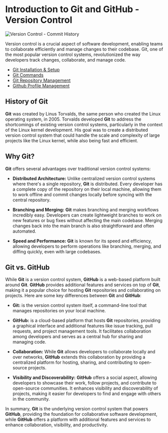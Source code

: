 # Introduction to Git and GitHub - Version Control

![Version Control - Commit History](https://i.imgur.com/AAsaUWh.png)

Version control is a crucial aspect of software development, enabling teams to collaborate efficiently and manage changes to their codebase. Git, one of the most popular version control systems, revolutionized the way developers track changes, collaborate, and manage code.

- [Git Installation & Setup](https://github.com/dawudg/pt-git-workshop/blob/main/GIT_INSTALLATION.md)
- [Git Commands](https://github.com/dawudg/pt-git-workshop/blob/main/GIT_COMMANDS.md)
- [Git Repository Management](https://github.com/dawudg/pt-git-workshop/blob/main/GIT_MANAGEMENT.md)
- [Github Profile Management](https://github.com/dawudg/pt-git-workshop/blob/main/GITHUB_PROFILE.md)

## History of Git

**Git** was created by Linus Torvalds, the same person who created the Linux operating system, in 2005. Torvalds developed **Git** to address the shortcomings of existing version control systems, particularly in the context of the Linux kernel development. His goal was to create a distributed version control system that could handle the scale and complexity of large projects like the Linux kernel, while also being fast and efficient.

## Why Git?

**Git** offers several advantages over traditional version control systems:

- **Distributed Architecture:** Unlike centralized version control systems where there's a single repository, **Git** is distributed. Every developer has a complete copy of the repository on their local machine, allowing them to work offline and commit changes locally before syncing with the central repository.

- **Branching and Merging:** **Git** makes branching and merging workflows incredibly easy. Developers can create lightweight branches to work on new features or bug fixes without affecting the main codebase. Merging changes back into the main branch is also straightforward and often automated.

- **Speed and Performance:** **Git** is known for its speed and efficiency, allowing developers to perform operations like branching, merging, and diffing quickly, even with large codebases.

## Git vs. GitHub

While **Git** is a version control system, **GitHub** is a web-based platform built around **Git**. **GitHub** provides additional features and services on top of **Git**, making it a popular choice for hosting **Git** repositories and collaborating on projects. Here are some key differences between **Git** and **GitHub**:

- **Git:** is the version control system itself, a command-line tool that manages repositories on your local machine.

- **GitHub:** is a cloud-based platform that hosts **Git** repositories, providing a graphical interface and additional features like issue tracking, pull requests, and project management tools. It facilitates collaboration among developers and serves as a central hub for sharing and managing code.

- **Collaboration:** While **Git** allows developers to collaborate locally and over networks, **GitHub** extends this collaboration by providing a centralized platform for hosting, sharing, and contributing to open-source projects.

- **Visibility and Discoverability:** **GitHub** offers a social aspect, allowing developers to showcase their work, follow projects, and contribute to open-source communities. It enhances visibility and discoverability of projects, making it easier for developers to find and engage with others in the community.

In summary, **Git** is the underlying version control system that powers **GitHub**, providing the foundation for collaborative software development, while **GitHub** offers a platform with additional features and services to enhance collaboration, visibility, and productivity.
